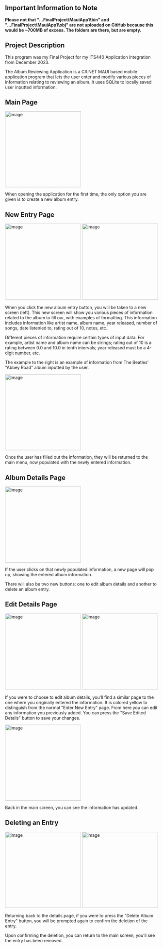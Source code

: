 Important Information to Note
-----
**Please not that "...FinalProject\MauiApp1\bin" and "...FinalProject\MauiApp1\obj" are not uploaded on GitHub because this would be ~700MB of excess. The folders are there, but are empty.**

Project Description
-----
This program was my Final Project for my ITS440 Application Integration from December 2023.

The Album Reviewing Application is a C#.NET MAUI based mobile application program that lets the user enter and modify various pieces of information relating to reviewing an album. It uses SQLite to locally saved user inputted information.

Main Page
-----
<img width="250" alt="image" src="https://github.com/user-attachments/assets/93e9eddc-7e5b-4668-8fbc-5bacb897c3d1">

When opening the application for the first time, the only option you are given is to create a new album entry. 

New Entry Page
-----
<img width="250" alt="image" src="https://github.com/user-attachments/assets/84c6be9d-4b7a-4bbb-93de-4e4d856f33af">
<img width="250" alt="image" src="https://github.com/user-attachments/assets/1e2b8a6b-215e-406b-83f5-854761c9e8c3">

When you click the new album entry button, you will be taken to a new screen (left). This new screen will show you various pieces of information related to the album to fill our, with examples of formatting. This information includes information like artist name, album name, year released, number of songs, date listenied to, rating out of 10, notes, etc..

Different pieces of information require certain types of input data. For example, artist name and album name can be strings; rating out of 10 is a rating between 0.0 and 10.0 in tenth intervals; year released must be a 4-digit number, etc.

The example to the right is an example of information from The Beatles' "Abbey Road" album inputted by the user.

<img width="250" alt="image" src="https://github.com/user-attachments/assets/3d419661-7781-43cb-b7b0-602692ca7043">

Once the user has filled out the information, they will be returned to the main menu, now populated with the newly entered information.

Album Details Page
-----
<img width="250" alt="image" src="https://github.com/user-attachments/assets/13c1e23a-10f0-404d-aa22-411f0b0662cb">

If the user clicks on that newly populated information, a new page will pop up, showing the entered album information.

There will also be two new buttons: one to edit album details and another to delete an album entry.

Edit Details Page
-----
<img width="250" alt="image" src="https://github.com/user-attachments/assets/0e1b6b80-3c8f-4693-8034-d5d8ee8da95c">
<img width="250" alt="image" src="https://github.com/user-attachments/assets/7e4867d2-f8b8-4ac8-961f-fd68fbe036ad">

If you were to choose to edit album details, you'll find a similar page to the one where you originally entered the information. It is colored yellow to distinguish from the normal "Enter New Entry" page. From here you can edit any information you previously added. You can press the "Save Edited Details" button to save your changes.

<img width="250" alt="image" src="https://github.com/user-attachments/assets/f391d8dc-2957-46c0-aebf-c4424cc6b821">

Back in the main screen, you can see the information has updated.

Deleting an Entry
-----
<img width="250" alt="image" src="https://github.com/user-attachments/assets/3ecf7971-d56b-4a90-bf8f-83b6d4de7046">
<img width="250" alt="image" src="https://github.com/user-attachments/assets/dc83bd90-7848-4a94-9c35-103b9719bf98">

Returning back to the details page, if you were to press the "Delete Album Entry" button, you will be prompted again to confirm the deletion of the entry.

Upon confirming the deletion, you can return to the main screen, you'll see the entry has been removed.
